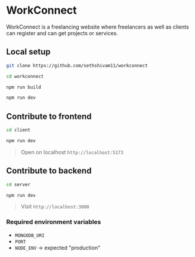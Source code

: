 # WorkConnect

WorkConnect is a freelancing website where freelancers as well as clients can register and can get projects or services.

## Local setup

```bash
git clone https://github.com/sethshivam11/workconnect

cd workconnect

npm run build

npm run dev
```

## Contribute to frontend

```bash
cd client

npm run dev
```

> Open on localhost `http://localhost:5173`

## Contribute to backend

```bash
cd server

npm run dev
```

> Visit `http://localhost:3000`

### Required environment variables

- `MONGODB_URI` 
- `PORT`
- `NODE_ENV` -> expected "production"